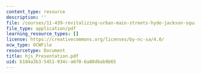 ```yaml
---
content_type: resource
description: ''
file: /courses/11-439-revitalizing-urban-main-streets-hyde-jackson-square-roslindale-square-boston-spring-2005/b184a3b35451934ca6f06a80d6ab9b65_hjs_Presentation.pdf
file_type: application/pdf
learning_resource_types: []
license: https://creativecommons.org/licenses/by-nc-sa/4.0/
ocw_type: OCWFile
resourcetype: Document
title: hjs_Presentation.pdf
uid: b184a3b3-5451-934c-a6f0-6a80d6ab9b65
---
```

